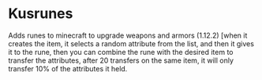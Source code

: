 # Kusrunes
Adds runes to minecraft to upgrade weapons and armors (1.12.2) [when it creates the item, it selects a random attribute from the list, and then it gives it to the rune, then you can combine the rune with the desired item to transfer the attributes, after 20 transfers on the same item, it will only transfer 10% of the attributes it held.
